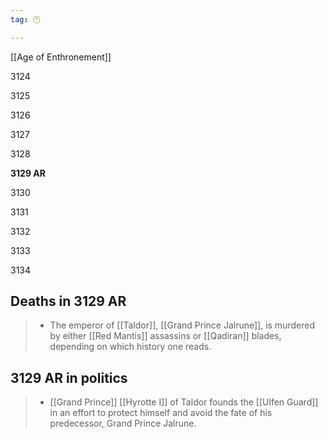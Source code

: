```yaml
---
tag: 🕛

---
```

[[Age of Enthronement]]


3124

3125

3126

3127

3128

**3129 AR**

3130

3131

3132

3133

3134



## Deaths in 3129 AR

>  - The emperor of [[Taldor]], [[Grand Prince Jalrune]], is murdered by either [[Red Mantis]] assassins or [[Qadiran]] blades, depending on which history one reads.


## 3129 AR in politics

>  - [[Grand Prince]] [[Hyrotte I]] of Taldor founds the [[Ulfen Guard]] in an effort to protect himself and avoid the fate of his predecessor, Grand Prince Jalrune.






